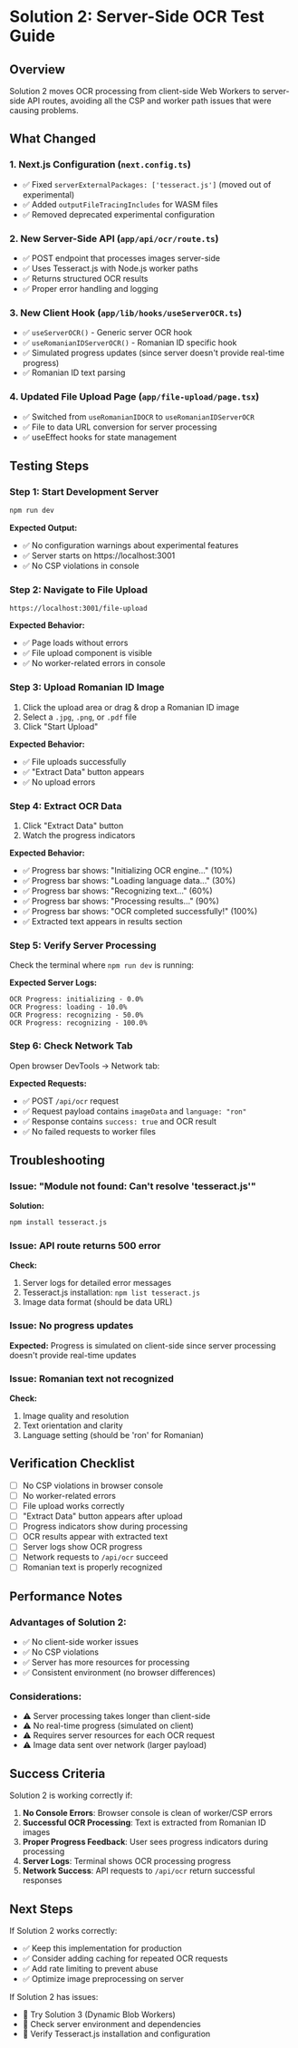# Solution 2: Server-Side OCR Test Guide

## Overview

Solution 2 moves OCR processing from client-side Web Workers to server-side API routes, avoiding all
the CSP and worker path issues that were causing problems.

## What Changed

### 1. Next.js Configuration (`next.config.ts`)

- ✅ Fixed `serverExternalPackages: ['tesseract.js']` (moved out of experimental)
- ✅ Added `outputFileTracingIncludes` for WASM files
- ✅ Removed deprecated experimental configuration

### 2. New Server-Side API (`app/api/ocr/route.ts`)

- ✅ POST endpoint that processes images server-side
- ✅ Uses Tesseract.js with Node.js worker paths
- ✅ Returns structured OCR results
- ✅ Proper error handling and logging

### 3. New Client Hook (`app/lib/hooks/useServerOCR.ts`)

- ✅ `useServerOCR()` - Generic server OCR hook
- ✅ `useRomanianIDServerOCR()` - Romanian ID specific hook
- ✅ Simulated progress updates (since server doesn't provide real-time progress)
- ✅ Romanian ID text parsing

### 4. Updated File Upload Page (`app/file-upload/page.tsx`)

- ✅ Switched from `useRomanianIDOCR` to `useRomanianIDServerOCR`
- ✅ File to data URL conversion for server processing
- ✅ useEffect hooks for state management

## Testing Steps

### Step 1: Start Development Server

```bash
npm run dev
```

**Expected Output:**

- ✅ No configuration warnings about experimental features
- ✅ Server starts on https://localhost:3001
- ✅ No CSP violations in console

### Step 2: Navigate to File Upload

```
https://localhost:3001/file-upload
```

**Expected Behavior:**

- ✅ Page loads without errors
- ✅ File upload component is visible
- ✅ No worker-related errors in console

### Step 3: Upload Romanian ID Image

1. Click the upload area or drag & drop a Romanian ID image
2. Select a `.jpg`, `.png`, or `.pdf` file
3. Click "Start Upload"

**Expected Behavior:**

- ✅ File uploads successfully
- ✅ "Extract Data" button appears
- ✅ No upload errors

### Step 4: Extract OCR Data

1. Click "Extract Data" button
2. Watch the progress indicators

**Expected Behavior:**

- ✅ Progress bar shows: "Initializing OCR engine..." (10%)
- ✅ Progress bar shows: "Loading language data..." (30%)
- ✅ Progress bar shows: "Recognizing text..." (60%)
- ✅ Progress bar shows: "Processing results..." (90%)
- ✅ Progress bar shows: "OCR completed successfully!" (100%)
- ✅ Extracted text appears in results section

### Step 5: Verify Server Processing

Check the terminal where `npm run dev` is running:

**Expected Server Logs:**

```
OCR Progress: initializing - 0.0%
OCR Progress: loading - 10.0%
OCR Progress: recognizing - 50.0%
OCR Progress: recognizing - 100.0%
```

### Step 6: Check Network Tab

Open browser DevTools → Network tab:

**Expected Requests:**

- ✅ POST `/api/ocr` request
- ✅ Request payload contains `imageData` and `language: "ron"`
- ✅ Response contains `success: true` and OCR result
- ✅ No failed requests to worker files

## Troubleshooting

### Issue: "Module not found: Can't resolve 'tesseract.js'"

**Solution:**

```bash
npm install tesseract.js
```

### Issue: API route returns 500 error

**Check:**

1. Server logs for detailed error messages
2. Tesseract.js installation: `npm list tesseract.js`
3. Image data format (should be data URL)

### Issue: No progress updates

**Expected:** Progress is simulated on client-side since server processing doesn't provide real-time
updates

### Issue: Romanian text not recognized

**Check:**

1. Image quality and resolution
2. Text orientation and clarity
3. Language setting (should be 'ron' for Romanian)

## Verification Checklist

- [ ] No CSP violations in browser console
- [ ] No worker-related errors
- [ ] File upload works correctly
- [ ] "Extract Data" button appears after upload
- [ ] Progress indicators show during processing
- [ ] OCR results appear with extracted text
- [ ] Server logs show OCR progress
- [ ] Network requests to `/api/ocr` succeed
- [ ] Romanian text is properly recognized

## Performance Notes

### Advantages of Solution 2:

- ✅ No client-side worker issues
- ✅ No CSP violations
- ✅ Server has more resources for processing
- ✅ Consistent environment (no browser differences)

### Considerations:

- ⚠️ Server processing takes longer than client-side
- ⚠️ No real-time progress (simulated on client)
- ⚠️ Requires server resources for each OCR request
- ⚠️ Image data sent over network (larger payload)

## Success Criteria

Solution 2 is working correctly if:

1. **No Console Errors**: Browser console is clean of worker/CSP errors
2. **Successful OCR Processing**: Text is extracted from Romanian ID images
3. **Proper Progress Feedback**: User sees progress indicators during processing
4. **Server Logs**: Terminal shows OCR processing progress
5. **Network Success**: API requests to `/api/ocr` return successful responses

## Next Steps

If Solution 2 works correctly:

- ✅ Keep this implementation for production
- ✅ Consider adding caching for repeated OCR requests
- ✅ Add rate limiting to prevent abuse
- ✅ Optimize image preprocessing on server

If Solution 2 has issues:

- 🔄 Try Solution 3 (Dynamic Blob Workers)
- 🔄 Check server environment and dependencies
- 🔄 Verify Tesseract.js installation and configuration
